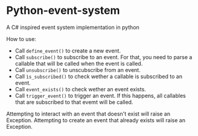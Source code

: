# Python-event-system
A C# inspired event system implementation in python

How to use:
- Call `define_event()` to create a new event.
- Call `subscribe()` to subscribe to an event. For that, you need to parse a callable that will be called when the event is called.
- Call `unsubscribe()` to unscubscribe from an event.
- Call `ìs_subscribed()` to check wether a callable is subscribed to an event.
- Call `event_exists()` to check wether an event exists.
- Call `trigger_event()` to trigger an event. If this happens, all callables that are subscribed to that evemt will be called.

Attempting to interact with an event that doesn't exist will raise an Exception. Attempting to create an event that already exists will raise an Exception.
